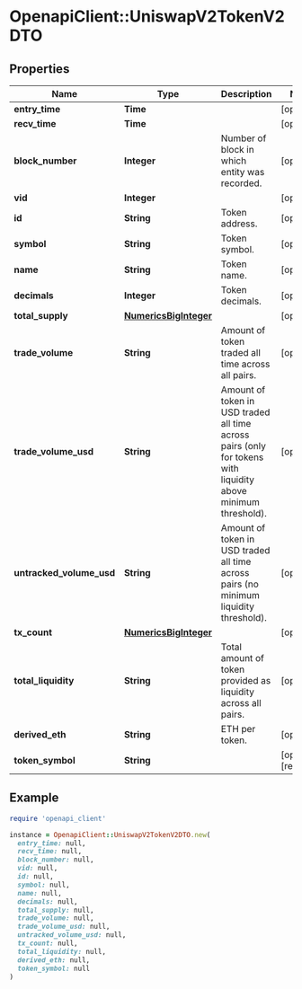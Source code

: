 # OpenapiClient::UniswapV2TokenV2DTO

## Properties

| Name | Type | Description | Notes |
| ---- | ---- | ----------- | ----- |
| **entry_time** | **Time** |  | [optional] |
| **recv_time** | **Time** |  | [optional] |
| **block_number** | **Integer** | Number of block in which entity was recorded. | [optional] |
| **vid** | **Integer** |  | [optional] |
| **id** | **String** | Token address. | [optional] |
| **symbol** | **String** | Token symbol. | [optional] |
| **name** | **String** | Token name. | [optional] |
| **decimals** | **Integer** | Token decimals. | [optional] |
| **total_supply** | [**NumericsBigInteger**](NumericsBigInteger.md) |  | [optional] |
| **trade_volume** | **String** | Amount of token traded all time across all pairs. | [optional] |
| **trade_volume_usd** | **String** | Amount of token in USD traded all time across pairs (only for tokens with liquidity above minimum threshold). | [optional] |
| **untracked_volume_usd** | **String** | Amount of token in USD traded all time across pairs (no minimum liquidity threshold). | [optional] |
| **tx_count** | [**NumericsBigInteger**](NumericsBigInteger.md) |  | [optional] |
| **total_liquidity** | **String** | Total amount of token provided as liquidity across all pairs. | [optional] |
| **derived_eth** | **String** | ETH per token. | [optional] |
| **token_symbol** | **String** |  | [optional][readonly] |

## Example

```ruby
require 'openapi_client'

instance = OpenapiClient::UniswapV2TokenV2DTO.new(
  entry_time: null,
  recv_time: null,
  block_number: null,
  vid: null,
  id: null,
  symbol: null,
  name: null,
  decimals: null,
  total_supply: null,
  trade_volume: null,
  trade_volume_usd: null,
  untracked_volume_usd: null,
  tx_count: null,
  total_liquidity: null,
  derived_eth: null,
  token_symbol: null
)
```

